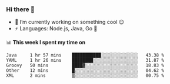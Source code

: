 ### Hi there 👋

<!--
**nodejh/nodejh** is a ✨ _special_ ✨ repository because its `README.md` (this file) appears on your GitHub profile.

Here are some ideas to get you started:

- 🔭 I’m currently working on ...
- 🌱 I’m currently learning ...
- 👯 I’m looking to collaborate on ...
- 🤔 I’m looking for help with ...
- 💬 Ask me about ...
- 📫 How to reach me: ...
- 😄 Pronouns: ...
- ⚡ Fun fact: ...
-->

- 🔭 I’m currently working on something cool :wink:
- ⚡ Languages: Node.js, Java, Go :thought_balloon:

📊 **This week I spent my time on**

<!--START_SECTION:waka-->
```text
Java     1 hr 57 mins    ███████████░░░░░░░░░░░░░░   43.38 % 
YAML     1 hr 26 mins    ████████░░░░░░░░░░░░░░░░░   31.87 % 
Groovy   50 mins         ████▓░░░░░░░░░░░░░░░░░░░░   18.83 % 
Other    12 mins         █░░░░░░░░░░░░░░░░░░░░░░░░   04.62 % 
XML      2 mins          ▒░░░░░░░░░░░░░░░░░░░░░░░░   00.75 % 
```
<!--END_SECTION:waka-->


<!--
:traffic_light: **Visitors**

![visitors](https://visitor-badge.glitch.me/badge?page_id=nodejh.nodejh)
-->

